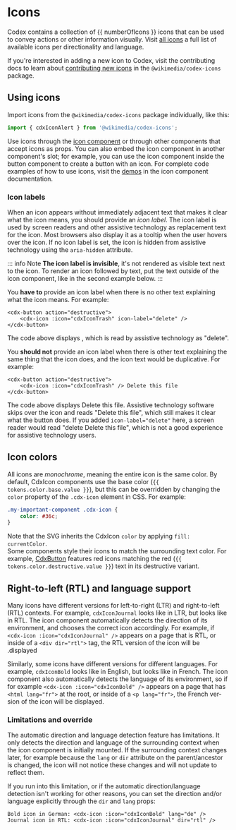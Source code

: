 <script setup>
import * as allIcons from '@wikimedia/codex-icons';
import { cdxIconJournal, cdxIconBold, cdxIconTrash } from '@wikimedia/codex-icons';
import { CdxButton, CdxIcon } from '@wikimedia/codex';
import tokens from '@wikimedia/codex-design-tokens/theme-wikimedia-ui.json';

// Filter out util functions
const numberOfIcons = Object.keys( allIcons )
	.filter( ( iconName ) => iconName.startsWith( 'cdxIcon' ) )
	.length;
</script>

# Icons

Codex contains a collection of {{ numberOfIcons }} icons that can be used to convey actions
or other information visually. Visit [all icons](./all-icons.md) a full list of available icons per
directionality and language.

If you're interested in adding a new icon to Codex, visit the contributing docs to learn about
[contributing new icons](../contributing/contributing-icons.md) in the
`@wikimedia/codex-icons` package.

## Using icons

Import icons from the `@wikimedia/codex-icons` package individually, like this:
```typescript
import { cdxIconAlert } from '@wikimedia/codex-icons';
```

Use icons through the [icon component](../components/demos/icon.md) or through other components
that accept icons as props. You can also embed the icon component in another component's slot;
for example, you can use the icon component inside the button component to create a button with
an icon. For complete code examples of how to use icons, visit the [demos](../components/demos/icon.md#examples)
in the icon component documentation.

### Icon labels
When an icon appears without immediately adjacent text that makes it clear what the icon means,
you should provide an *icon label*. The icon label is used by screen readers and other assistive
technology as replacement text for the icon. Most browsers also display it as a tooltip when the
user hovers over the icon. If no icon label is set, the icon is hidden from assistive technology
using the `aria-hidden` attribute.

::: info Note
**The icon label is invisible**, it's not rendered as visible text next to the icon.
To render an icon followed by text, put the text outside of the icon component, like in the second
example below.
:::

You **have to** provide an icon label when there is no other text explaining what the icon means.
For example:
```vue-html
<cdx-button action="destructive">
	<cdx-icon :icon="cdxIconTrash" icon-label="delete" />
</cdx-button>
```
The code above displays <cdx-button action="destructive"><cdx-icon :icon="cdxIconTrash" icon-label="delete" /></cdx-button>,
which is read by assistive technology as "delete".


You **should not** provide an icon label when there is other text explaining the same thing that
the icon does, and the icon text would be duplicative. For example:
```vue-html
<cdx-button action="destructive">
	<cdx-icon :icon="cdxIconTrash" /> Delete this file
</cdx-button>
```
The code above displays <cdx-button action="destructive"><cdx-icon :icon="cdxIconTrash" /> Delete this file</cdx-button>.
Assistive technology software skips over the icon and reads "Delete this file", which still
makes it clear what the button does. If you added `icon-label="delete"` here, a screen reader would
read "delete Delete this file", which is not a good experience for assistive technology users.

## Icon colors
All icons are *monochrome*, meaning the entire icon is the same color. By default, CdxIcon
components use the
base color (`{{ tokens.color.base.value }}`), but this can be overridden by changing the
`color` property of the `.cdx-icon` element in CSS. For example:
```css
.my-important-component .cdx-icon {
	color: #36c;
}
```
Note that the SVG inherits the CdxIcon `color` by applying `fill: currentColor`.<br>
Some components style their icons to match the surrounding text color. For example,
[CdxButton](../components/demos/button.md) features red icons matching the red
(`{{ tokens.color.destructive.value }}`) text in its destructive variant.

## Right-to-left (RTL) and language support
Many icons have different versions for left-to-right (LTR) and right-to-left (RTL) contexts.
For example, `cdxIconJournal` looks like <cdx-icon :icon="cdxIconJournal" dir="ltr" /> in
LTR, but looks like <cdx-icon :icon="cdxIconJournal" dir="rtl" /> in RTL. The icon component
automatically detects the direction of its environment, and chooses the correct icon accordingly.
For example, if `<cdx-icon :icon="cdxIconJournal" />` appears on a page that is RTL, or inside of
a `<div dir="rtl">` tag, the RTL version of the icon will be displayed.

<!--
	In the paragraph below, do not allow the <cdx-icon> tags to be at the start of the line!
	Icons at the start of a line are not inlined, but start a new paragraph, which we don't want.
-->
Similarly, some icons have different versions for different languages. For example, `cdxIconBold`
looks like <cdx-icon :icon="cdxIconBold" lang="en" /> in English, but looks
like <cdx-icon :icon="cdxIconBold" lang="fr" /> in French. The icon component also automatically
detects the language of its environment, so if for example `<cdx-icon :icon="cdxIconBold" />`
appears on a page that has `<html lang="fr">` at the root, or inside of a `<p lang="fr">`,
the French version of the icon will be displayed.

### Limitations and override
The automatic direction and language detection feature has limitations. It only detects the
direction and language of the surrounding context when the icon component is initially mounted.
If the surrounding context changes later, for example because the `lang` or `dir` attribute on the
parent/ancestor is changed, the icon will not notice these changes and will not update to reflect
them.

If you run into this limitation, or if the automatic direction/language detection isn't working
for other reasons, you can set the direction and/or language explicitly through the `dir` and
`lang` props:
```vue-html
Bold icon in German: <cdx-icon :icon="cdxIconBold" lang="de" />
Journal icon in RTL: <cdx-icon :icon="cdxIconJournal" dir="rtl" />
```